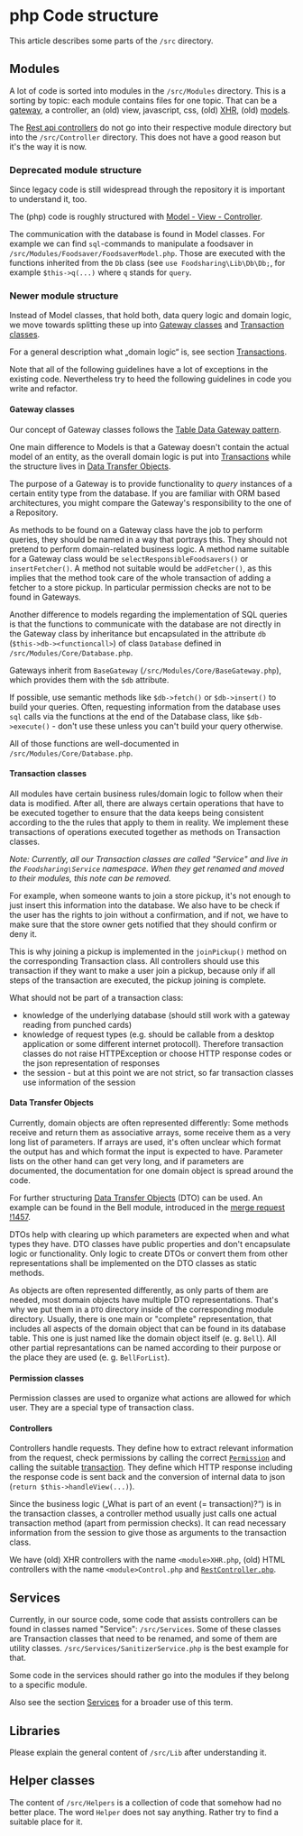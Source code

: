 # php Code structure
This article describes some parts of the `/src` directory.

## Modules

A lot of code is sorted into modules in the `/src/Modules` directory.
This is a sorting by topic: each module contains files for one topic.
That can be a [gateway](#gateway-classes),
a controller, an (old) view, javascript, css, (old) [XHR](requests.md#xhr),
(old) [models](#deprecated-code-structure).

The [Rest api controllers](requests.md#rest-api) do not go into
their respective module directory but into the `/src/Controller`
directory. This does not have a good reason but it's the way it is now. 

### Deprecated module structure

Since legacy code is still widespread through the repository it is important to understand it, too.

The (php) code is roughly structured with [Model - View - Controller](https://en.wikipedia.org/wiki/Model%E2%80%93view%E2%80%93controller).

The communication with the database is found in Model classes.
For example we can find `sql`-commands to manipulate a foodsaver in `/src/Modules/Foodsaver/FoodsaverModel.php`.
Those are executed with the functions inherited from the `Db` class (see `use Foodsharing\Lib\Db\Db;`, for example `$this->q(...)` where `q` stands for `query`.

### Newer module structure

Instead of Model classes, that hold both, data query logic and domain logic, we move towards splitting these up
into [Gateway classes](#gateway-classes) and [Transaction classes](#transaction-classes).

For a general description what „domain logic“ is, see section [Transactions](#transaction-classes).

Note that all of the following guidelines have a lot of exceptions
in the existing code. Nevertheless try to heed the following guidelines
in code you write and refactor.

#### Gateway classes

Our concept of Gateway classes follows the [Table Data Gateway pattern](https://www.martinfowler.com/eaaCatalog/tableDataGateway.html).

One main difference to Models is that a Gateway doesn't contain the actual model of an entity, as the overall
domain logic is put into [Transactions](#transaction-classes) while the structure lives in [Data Transfer Objects](#data-transfer-objects).

The purpose of a Gateway is to provide functionality to *query* instances of a certain entity type from the database. If
you are familiar with ORM based architectures, you might compare the Gateway's responsibility to the one of a
Repository.

As methods to be found on a Gateway class have the job to perform queries, they should be named in a way that
portrays this. They should not pretend to perform domain-related business logic. A method name suitable for a
Gateway class would be `selectResponsibleFoodsavers()` or `insertFetcher()`. A method not suitable would be
`addFetcher()`, as this implies that the method took care of the whole transaction of adding a fetcher to a store
pickup.
In particular permission checks are not to be found in Gateways.

Another difference to models regarding the implementation of SQL queries is that the functions to communicate with the
database are not directly in the Gateway class by inheritance but encapsulated in the attribute
`db` (`$this->db-><functioncall>`) of class `Database` defined in `/src/Modules/Core/Database.php`.

Gateways inherit from `BaseGateway` (`/src/Modules/Core/BaseGateway.php`), which provides them with the `$db` attribute.

If possible, use semantic methods like `$db->fetch()` or `$db->insert()` to build your queries.
Often, requesting information from the database uses `sql` calls via the functions at the end of the Database class, like
`$db->execute()` - don't use these unless you can't build your query otherwise.

All of those functions are well-documented in `/src/Modules/Core/Database.php`.

#### Transaction classes

All modules have certain business rules/domain logic to follow when their data is modified. After all, there are always
certain operations that have to be executed together to ensure that the data keeps being consistent according to the
the rules that apply to them in reality. We implement these transactions of operations executed together as methods on
Transaction classes.

*Note: Currently, all our Transaction classes are called "Service" and live in the `Foodsharing\Service`
namespace. When they get renamed and moved to their modules, this note can be removed.*

For example, when someone wants to join a store pickup, it's not enough to just insert this information into the
database. We also have to be check if the user has the rights to join without a confirmation, and if not, we have to
make sure that the store owner gets notified that they should confirm or deny it.

This is why joining a pickup is implemented in the `joinPickup()` method on the corresponding Transaction class. All
controllers should use this transaction if they want to make a user join a pickup, because only if all steps of the
transaction are executed, the pickup joining is complete.

What should not be part of a transaction class:

* knowledge of the underlying database (should still work with a gateway reading from punched cards)
* knowledge of request types (e.g. should be callable from a desktop application or some different internet protocoll). Therefore transaction classes do not raise HTTPException or choose HTTP response codes or the json representation of responses
* the session - but at this point we are not strict, so far transaction classes use information of the session

#### Data Transfer Objects

Currently, domain objects are often represented differently: Some methods receive and return them as associative arrays,
some receive them as a very long list of parameters. If arrays are used, it's often unclear which format the output has
and which format the input is expected to have. Parameter lists on the other hand can get very long, and if parameters
are documented, the documentation for one domain object is spread around the code.

For further structuring  [Data Transfer Objects](https://en.wikipedia.org/wiki/Data_transfer_object) (DTO) can be used.
An example can be found in the Bell module, introduced in the [merge request !1457](https://gitlab.com/foodsharing-dev/foodsharing/-/merge_requests/1457).

DTOs help with clearing up which parameters are expected when and what types they have. DTO classes have public
properties and don't encapsulate logic or functionality. Only logic to create DTOs or convert them from other
representations shall be implemented on the DTO classes as static methods.

As objects are often represented differently, as only parts of them are needed, most domain objects have multiple DTO
representations. That's why we put them in a `DTO` directory inside of the corresponding module directory. Usually,
there is one main or "complete" representation, that includes all aspects of the domain object that can be found in its
database table. This one is just named like the domain object itself (e. g. `Bell`). All other partial represantations
can be named according to their purpose or the place they are used (e. g. `BellForList`).

#### Permission classes

Permission classes are used to organize what actions are allowed for which user.
They are a special type of transaction class.

#### Controllers

Controllers handle requests.
They define how to extract relevant information from the
request, check permissions by calling the correct [`Permission`](#permission-classes) and calling the suitable [transaction](#transaction-classes).
They define which HTTP response including the response code
is sent back and the conversion of internal data to json
(`return $this->handleView(...)`).

Since the business logic („What is part of an event (= transaction)?“)
is in the transaction classes, a controller method
usually just calls one actual transaction method (apart from permission checks).
It can read necessary information from the session to give those
as arguments to the transaction class.

We have (old) XHR controllers with the name `<module>XHR.php`,
(old) HTML controllers with the name `<module>Control.php` and
[`RestController.php`](requests.md#rest-api).

## Services

Currently, in our source code, some code that assists controllers can be found
in classes named "Service": `/src/Services`.
Some of these classes are Transaction classes that need to be renamed, and some
of them are utility classes. `/src/Services/SanitizerService.php` is the best
example for that.

Some code in the services should rather go into the modules if they
belong to a specific module.

Also see the section [Services](php.md#services) for a broader
use of this term.

## Libraries

Please explain the general content of `/src/Lib` after understanding it.

## Helper classes

The content of `/src/Helpers` is a collection of code that
somehow had no better place. The word `Helper` does not say anything.
Rather try to find a suitable place for it.

